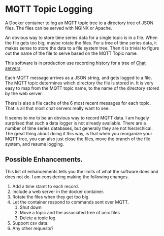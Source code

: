 # MQTT Topic Logging
A Docker container to log an MQTT topic tree to a directory tree of JSON files.  The files can be 
served with NGINX or Apache. 

An obvious way to store time series data for a single topic is in a file.  When the file gets too big, maybe rotate the files.  For a tree of time series data, it makes sense to store the data to a file system tree. 
Then it is trivial to figure out the name of the file to serve based on the MQTT Topic name. 

This software is in production use recording history for a tree of 
[Chat servers](https://PythonLinks.info/chat). 

Each MQTT message arrives as a JSON string, and gets logged to a file.
The MQTT topic determines which directory the file is stored in. It is very easy to map 
from the MQTT topic name, to the name of the directory stored by the web server. 

There is also a file cache of the 6 most recent messages for each topic.  
That is all that most chat servers really want to see.  

It seems to me to be an obvious way to record MQTT data.  I am hugely surprised that such a data logger is not already available.   There are a number of time series databases, but generally they are not hierarchical.  The great thing about doing it this way, is that when you reorganize your MQTT tree, you can also just close the files, move the branch of the file system, and  resume logging.  

## Possible Enhancements. 
This list of enhancements tells you the limits of what the software does and does not do. 
I am considering making the following changes. 

1. Add a time stamt to each record. 
2. Include a web server in the docker container. 
3. Rotate the files when they get too big. 
3. Let the container respond to commands sent over MQTT.  
    1. Shut down
    2. Move a topic and the associated tree of unix files
    3. Delete a topic log.
4. Support csv data.
5. Any other requests?    
